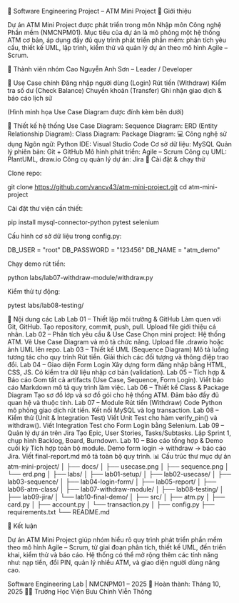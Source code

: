 🏦 Software Engineering Project – ATM Mini Project
📌 Giới thiệu

Dự án ATM Mini Project được phát triển trong môn Nhập môn Công nghệ Phần mềm (NMCNPM01).
Mục tiêu của dự án là mô phỏng một hệ thống ATM cơ bản, áp dụng đầy đủ quy trình phát triển phần mềm: phân tích yêu cầu, thiết kế UML, lập trình, kiểm thử và quản lý dự án theo mô hình Agile – Scrum.

👥 Thành viên nhóm
Cao Nguyễn Anh Sơn – Leader / Developer

🎯 Use Case chính
Đăng nhập người dùng (Login)
Rút tiền (Withdraw)
Kiểm tra số dư (Check Balance)
Chuyển khoản (Transfer)
Ghi nhận giao dịch & báo cáo lịch sử

(Hình minh họa Use Case Diagram được đính kèm bên dưới)

📐 Thiết kế hệ thống
Use Case Diagram:
Sequence Diagram:
ERD (Entity Relationship Diagram):
Class Diagram:
Package Diagram:
💻 Công nghệ sử dụng
Ngôn ngữ: Python
IDE: Visual Studio Code
Cơ sở dữ liệu: MySQL
Quản lý phiên bản: Git + GitHub
Mô hình phát triển: Agile – Scrum
Công cụ UML: PlantUML, draw.io
Công cụ quản lý dự án: Jira
🚀 Cài đặt & chạy thử

Clone repo:

git clone https://github.com/vancv43/atm-mini-project.git
cd atm-mini-project


Cài đặt thư viện cần thiết:

pip install mysql-connector-python pytest selenium


Cấu hình cơ sở dữ liệu trong config.py:

DB_USER = "root"
DB_PASSWORD = "123456"
DB_NAME = "atm_demo"


Chạy demo rút tiền:

python labs/lab07-withdraw-module/withdraw.py


Kiểm thử tự động:

pytest labs/lab08-testing/

🧪 Nội dung các Lab
Lab 01 – Thiết lập môi trường & GitHub
Làm quen với Git, GitHub.
Tạo repository, commit, push, pull.
Upload file giới thiệu cá nhân.
Lab 02 – Phân tích yêu cầu & Use Case
Chọn mini project: Hệ thống ATM.
Vẽ Use Case Diagram và mô tả chức năng.
Upload file .drawio hoặc ảnh UML lên repo.
Lab 03 – Thiết kế UML (Sequence Diagram)
Mô tả luồng tương tác cho quy trình Rút tiền.
Giải thích các đối tượng và thông điệp trao đổi.
Lab 04 – Giao diện Form Login
Xây dựng form đăng nhập bằng HTML, CSS, JS.
Có kiểm tra dữ liệu nhập cơ bản (validation).
Lab 05 – Tích hợp & Báo cáo
Gom tất cả artifacts (Use Case, Sequence, Form Login).
Viết báo cáo Markdown mô tả quy trình làm việc.
Lab 06 – Thiết kế Class & Package Diagram
Tạo sơ đồ lớp và sơ đồ gói cho hệ thống ATM.
Đảm bảo đầy đủ quan hệ và thuộc tính.
Lab 07 – Module Rút tiền (Withdraw)
Code Python mô phỏng giao dịch rút tiền.
Kết nối MySQL và log transaction.
Lab 08 – Kiểm thử (Unit & Integration Test)
Viết Unit Test cho hàm verify_pin() và withdraw().
Viết Integration Test cho Form Login bằng Selenium.
Lab 09 – Quản lý dự án trên Jira
Tạo Epic, User Stories, Tasks/Subtasks.
Lập Sprint 1, chụp hình Backlog, Board, Burndown.
Lab 10 – Báo cáo tổng hợp & Demo cuối kỳ
Tích hợp toàn bộ module.
Demo form login → withdraw → báo cáo Jira.
Viết final-report.md mô tả toàn bộ quy trình.
📊 Cấu trúc thư mục dự án
atm-mini-project/
│
├── docs/
│   ├── usecase.png
│   ├── sequence.png
│   └── erd.png
│
├── labs/
│   ├── lab01-setup/
│   ├── lab02-usecase/
│   ├── lab03-sequence/
│   ├── lab04-login-form/
│   ├── lab05-report/
│   ├── lab06-atm-class/
│   ├── lab07-withdraw-module/
│   ├── lab08-testing/
│   ├── lab09-jira/
│   └── lab10-final-demo/
│
├── src/
│   ├── atm.py
│   ├── card.py
│   ├── account.py
│   └── transaction.py
│
├── config.py
├── requirements.txt
└── README.md

🏁 Kết luận

Dự án ATM Mini Project giúp nhóm hiểu rõ quy trình phát triển phần mềm theo mô hình Agile – Scrum, từ giai đoạn phân tích, thiết kế UML, đến triển khai, kiểm thử và báo cáo.
Hệ thống có thể mở rộng thêm các tính năng như: nạp tiền, đổi PIN, quản lý nhiều ATM, và giao diện người dùng nâng cao.

Software Engineering Lab | NMCNPM01 – 2025
📅 Hoàn thành: Tháng 10, 2025
👨‍💻 Trường Học Viện Bưu Chính Viễn Thông
